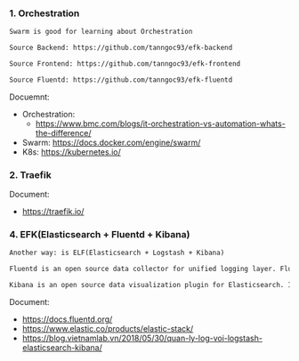 ### 1. Orchestration

```html 
Swarm is good for learning about Orchestration
```

```html
Source Backend: https://github.com/tanngoc93/efk-backend
```

```html
Source Frontend: https://github.com/tanngoc93/efk-frontend
```

```html
Source Fluentd: https://github.com/tanngoc93/efk-fluentd
```

Docuemnt:<br>
- Orchestration:<br>
  * https://www.bmc.com/blogs/it-orchestration-vs-automation-whats-the-difference/<br>
- Swarm: https://docs.docker.com/engine/swarm/<br>
- K8s: https://kubernetes.io/<br>

### 2. Traefik

Document:<br>
- https://traefik.io/<br>

### 4. EFK(Elasticsearch + Fluentd + Kibana)

```html
Another way: is ELF(Elasticsearch + Logstash + Kibana)
```

```html
Fluentd is an open source data collector for unified logging layer. Fluentd allows you to unify data collection and consumption for a better use and understanding of data.
```

```html
Kibana is an open source data visualization plugin for Elasticsearch. It provides visualization capabilities on top of the content indexed on an Elasticsearch cluster. Users can create bar, line and scatter plots, or pie charts and maps on top of large volumes of data.
```

Document:<br>
- https://docs.fluentd.org/<br>
- https://www.elastic.co/products/elastic-stack/<br>
- https://blog.vietnamlab.vn/2018/05/30/quan-ly-log-voi-logstash-elasticsearch-kibana/<br>
